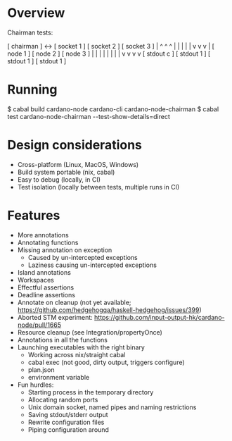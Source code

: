 
# Overview

Chairman tests:

  [ chairman ] <-> [ socket 1 ]    [ socket 2 ]    [ socket 3 ]
        |               ^               ^               ^
        |               |               |               |
        |               v               v               v
        |          [  node 1  ]    [  node 2  ]    [  node 3  ]
        |               |               |               |
        |               |               |               |
        v               v               v               v
  [ stdout c ]     [ stdout 1 ]    [ stdout 1 ]    [ stdout 1 ]

# Running

$ cabal build cardano-node cardano-cli cardano-node-chairman
$ cabal test cardano-node-chairman --test-show-details=direct

# Design considerations

* Cross-platform (Linux, MacOS, Windows)
* Build system portable (nix, cabal)
* Easy to debug (locally, in CI)
* Test isolation (locally between tests, multiple runs in CI)

# Features

* More annotations
* Annotating functions
* Missing annotation on exception
  * Caused by un-intercepted exceptions
  * Laziness causing un-intercepted exceptions
* Island annotations
* Workspaces
* Effectful assertions
* Deadline assertions
* Annotate on cleanup (not yet available; https://github.com/hedgehogqa/haskell-hedgehog/issues/399)
* Aborted STM experiment: https://github.com/input-output-hk/cardano-node/pull/1665
* Resource cleanup (see Integration/propertyOnce)
* Annotations in all the functions
* Launching executables with the right binary
  * Working across nix/straight cabal
  * cabal exec (not good, dirty output, triggers configure)
  * plan.json
  * environment variable
* Fun hurdles:
  * Starting process in the temporary directory
  * Allocating random ports
  * Unix domain socket, named pipes and naming restrictions
  * Saving stdout/stderr output
  * Rewrite configuration files
  * Piping configuration around
